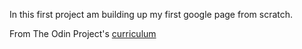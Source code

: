 In this first project am building up my first google page from scratch.

From The Odin Project's [curriculum](http://www.theodinproject.com/courses/web-development-101/lessons/html-css)